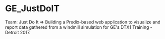 # GE_JustDoIT
Team: Just Do It => Building a Predix-based web application to visualize and report data gathered from a windmill simulation for GE's DTX1 Training - Detroit 2017. 
